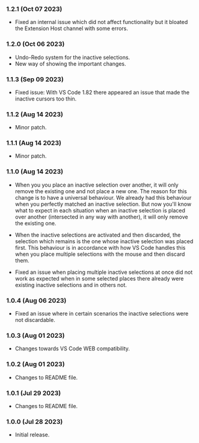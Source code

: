 ### 1.2.1 (Oct 07 2023)

-  Fixed an internal issue which did not affect functionality but it bloated the Extension Host channel with some errors.

### 1.2.0 (Oct 06 2023)

-  Undo-Redo system for the inactive selections.
-  New way of showing the important changes.

### 1.1.3 (Sep 09 2023)

-  Fixed issue: With VS Code 1.82 there appeared an issue that made the inactive cursors too thin.

### 1.1.2 (Aug 14 2023)

-  Minor patch.

### 1.1.1 (Aug 14 2023)

-  Minor patch.

### 1.1.0 (Aug 14 2023)

-  When you you place an inactive selection over another, it will only remove the existing one and not place a new one. The reason for this change is to have a universal behaviour. We already had this behaviour when you perfectly matched an inactive selection. But now you'll know what to expect in each situation when an inactive selection is placed over another (intersected in any way with another), it will only remove the existing one.

-  When the inactive selections are activated and then discarded, the selection which remains is the one whose inactive selection was placed first. This behaviour is in accordance with how VS Code handles this when you place multiple selections with the mouse and then discard them.

-  Fixed an issue when placing multiple inactive selections at once did not work as expected when in some selected places there already were existing inactive selections and in others not.

### 1.0.4 (Aug 06 2023)

-  Fixed an issue where in certain scenarios the inactive selections were not discardable.

### 1.0.3 (Aug 01 2023)

-  Changes towards VS Code WEB compatibility.

### 1.0.2 (Aug 01 2023)

-  Changes to README file.

### 1.0.1 (Jul 29 2023)

-  Changes to README file.

### 1.0.0 (Jul 28 2023)

-  Initial release.
